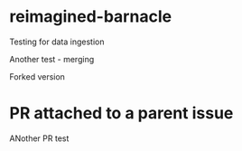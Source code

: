 # reimagined-barnacle
Testing for data ingestion




Another test - merging


Forked version


# PR attached to a parent issue


ANother PR test
